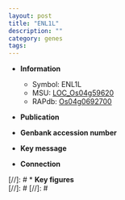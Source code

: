 ```yaml
---
layout: post
title: "ENL1L"
description: ""
category: genes
tags: 
---
```


* **Information**  
    + Symbol: ENL1L  
    + MSU: [LOC_Os04g59620](http://rice.plantbiology.msu.edu/cgi-bin/ORF_infopage.cgi?orf=LOC_Os04g59620)  
    + RAPdb: [Os04g0692700](http://rapdb.dna.affrc.go.jp/viewer/gbrowse_details/irgsp1?name=Os04g0692700)  

* **Publication**  

* **Genbank accession number**  

* **Key message**  

* **Connection**  

[//]: # * **Key figures**  
[//]: # 
[//]: # 
